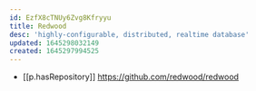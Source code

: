 ```yaml
---
id: EzfX8cTNUy6Zvg8Kfryyu
title: Redwood
desc: 'highly-configurable, distributed, realtime database'
updated: 1645298032149
created: 1645297994525
---
```


- [[p.hasRepository]] https://github.com/redwood/redwood